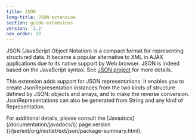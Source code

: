 ```yaml
---
title: JSON
long-title: JSON extension
section: guide-extensions
version: '2.2'
nav_order: 22
---
```

JSON (JavaScript Object Notation) is a compact format for representing
structured data. It became a popular alternative to XML in AJAX
applications due to its native support by Web browser. JSON is indeed
based on the JavaScript syntax. See [JSON
project](http://www.json.org/)
for more details.

This extension adds support for JSON representations. It enables you to
create JsonRepresentation instances from the two kinds of structure
defined by JSON: objects and arrays, and to make the reverse conversion.
JsonRepresentations can also be generated from String and any kind of
Representation.

For additional details, please consult the
[Javadocs](/documentation/javadocs/{{ page.version }}/jse/ext/org/restlet/ext/json/package-summary.html).
